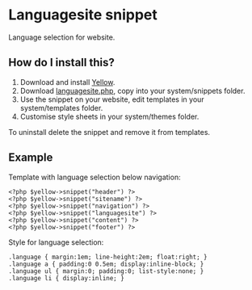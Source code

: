 Languagesite snippet
====================
Language selection for website.

How do I install this?
----------------------
1. Download and install [Yellow](https://github.com/markseu/yellowcms/).  
2. Download [languagesite.php](languagesite.php?raw=true), copy into your system/snippets folder.  
3. Use the snippet on your website, edit templates in your system/templates folder.
4. Customise style sheets in your system/themes folder.

To uninstall delete the snippet and remove it from templates.

Example
-------
Template with language selection below navigation:

    <?php $yellow->snippet("header") ?>
    <?php $yellow->snippet("sitename") ?>
    <?php $yellow->snippet("navigation") ?>
    <?php $yellow->snippet("languagesite") ?>
    <?php $yellow->snippet("content") ?>
    <?php $yellow->snippet("footer") ?>

Style for language selection:

    .language { margin:1em; line-height:2em; float:right; }
    .language a { padding:0 0.5em; display:inline-block; }
    .language ul { margin:0; padding:0; list-style:none; }
    .language li { display:inline; }